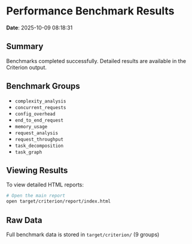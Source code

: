 # Performance Benchmark Results

**Date**: 2025-10-09 08:18:31

## Summary

Benchmarks completed successfully. Detailed results are available in the Criterion output.

## Benchmark Groups

- `complexity_analysis`
- `concurrent_requests`
- `config_overhead`
- `end_to_end_request`
- `memory_usage`
- `request_analysis`
- `request_throughput`
- `task_decomposition`
- `task_graph`

## Viewing Results

To view detailed HTML reports:
```bash
# Open the main report
open target/criterion/report/index.html
```

## Raw Data

Full benchmark data is stored in `target/criterion/` (9 groups)

